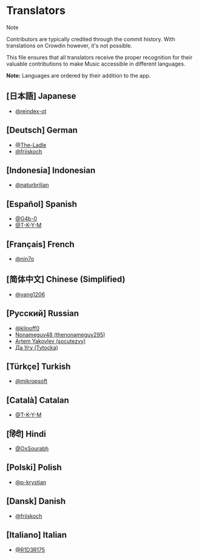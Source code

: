 # Translators

> [!NOTE]  
> Contributors are typically credited through the commit history. With translations on Crowdin however, it's not possible.
>
> This file ensures that all translators receive the proper recognition for their valuable contributions to make Music accessible in different languages.
>
> **Note:** Languages are ordered by their addition to the app.

## [日本語] Japanese

- [@reindex-ot](https://www.github.com/reindex-ot)

## [Deutsch] German

- [@The-Ladle](https://www.github.com/The-Ladle)
- [@friiskoch](https://github.com/friiskoch)

## [Indonesia] Indonesian

- [@naturbrilian](https://www.github.com/naturbrilian)

## [Español] Spanish

- [@G4b-0](https://www.github.com/G4b-0)
- [@T-K-Y-M](https://www.github.com/T-K-Y-M)

## [Français] French

- [@nin7o](https://www.github.com/nin7o)

## [简体中文] Chinese (Simplified)

- [@yang1206](https://www.github.com/yang1206)

## [Русский] Russian

- [@klinoff0](https://www.github.com/klinoff0)
- [Nonameguy48 (thenonameguy295)](https://crowdin.com/profile/thenonameguy295)
- [Artem Yakovlev (socutezyy)](https://crowdin.com/profile/socutezyy)
- [Да Угу (Tytocka)](https://crowdin.com/profile/tytocka)

## [Türkçe] Turkish

- [@mikropsoft](https://www.github.com/mikropsoft)

## [Català] Catalan

- [@T-K-Y-M](https://www.github.com/T-K-Y-M)

## [हिंदी] Hindi

- [@OxSourabh](https://www.github.com/OxSourabh)

## [Polski] Polish

- [@p-krystian](https://www.github.com/p-krystian)

## [Dansk] Danish

- [@friiskoch](https://github.com/friiskoch)

## [Italiano] Italian

- [@R1D3R175](https://github.com/R1D3R175)
